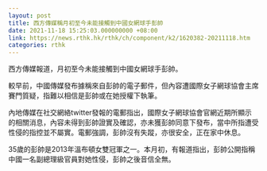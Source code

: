 ```yaml
---
layout: post
title: 西方傳媒稱月初至今未能接觸到中國女網球手彭帥
date: 2021-11-18 15:25:03.000000000 +08:00
link: https://news.rthk.hk/rthk/ch/component/k2/1620382-20211118.htm
categories: rthk
---
```


西方傳媒報道，月初至今未能接觸到中國女網球手彭帥。

較早前，中國傳媒發布據稱來自彭帥的電子郵件，但內容遭國際女子網球協會主席賽門質疑，指難以相信是彭帥或在她授權下執筆。

內地傳媒在社交網絡twitter發報的電郵指出，國際女子網球協會官網近期所顯示的相關消息，內容未得到彭帥證實及確認，亦未獲彭帥同意下發布，當中所指遭受性侵的指控並不屬實。電郵強調，彭帥沒有失蹤，亦很安全，正在家中休息。

35歲的彭帥是2013年溫布頓女雙冠軍之一。本月初，有報道指出，彭帥公開指稱中國一名副總理級官員對她性侵，彭帥之後音信全無。
